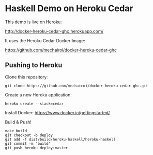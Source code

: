 # Haskell Demo on Heroku Cedar

This demo is live on Heroku:

http://docker-heroku-cedar-ghc.herokuapp.com/

It uses the Heroku Cedar Docker Image:

https://github.com/mechairoi/docker-heroku-cedar-ghc

## Pushing to Heroku

Clone this repository:

    git clone https://github.com/mechairoi/docker-heroku-cedar-ghc.git

Create a new Heroku application:

    heroku create --stack=cedar

Install Docker: https://www.docker.io/gettingstarted/

Build & Push!

    make build
    git checkout -b deploy
    git add -f dist/build/heroku-haskell/heroku-haskell
    git commit -m "build"
    git push heroku deploy:master
